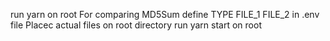 run yarn on root
For comparing MD5Sum
define 
    TYPE
    FILE_1
    FILE_2
in .env file
Placec actual files on root directory
run yarn start on root